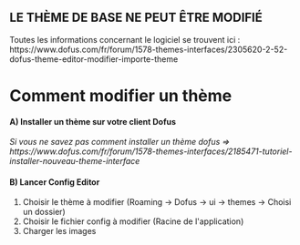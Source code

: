 <h2>LE THÈME DE BASE NE PEUT ÊTRE MODIFIÉ</h2>
Toutes les informations concernant le logiciel se trouvent ici : https://www.dofus.com/fr/forum/1578-themes-interfaces/2305620-2-52-dofus-theme-editor-modifier-importe-theme

<h1>Comment modifier un thème</h1>

<h4>A) Installer un thème sur votre client Dofus</h4>
<i>Si vous ne savez pas comment installer un thème dofus => https://www.dofus.com/fr/forum/1578-themes-interfaces/2185471-tutoriel-installer-nouveau-theme-interface</i>

<h4>B) Lancer Config Editor</h4>
<ol type="1">
  <li>Choisir le thème à modifier (Roaming -> Dofus -> ui -> themes -> Choisi un dossier)</li>
  <li>Choisir le fichier config à modifier (Racine de l'application)</li>
  <li>Charger les images</li>
</ol>
